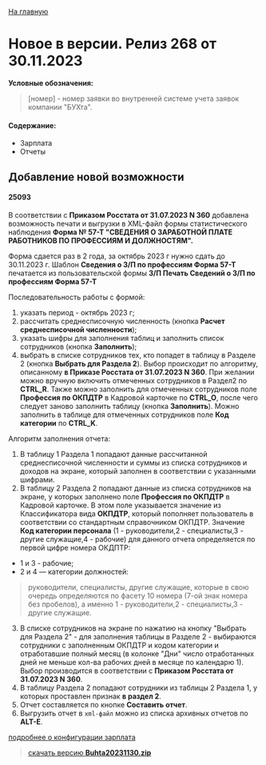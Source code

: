 ﻿[На главную](../../index.md)

# Новое  в версии. Релиз 268 от 30.11.2023

**Условные обозначения:**
 >[номер] - номер заявки во внутренней системе учета заявок компании "БУХта".

#### Содержание: 

- Зарплата
- Отчеты

## Добавление новой возможности

#### 25093
В соответствии с __Приказом Росстата от 31.07.2023 N 360__ добавлена возможность печати и выгрузки в XML-файл формы статистического наблюдения __Форма № 57-Т "СВЕДЕНИЯ О ЗАРАБОТНОЙ ПЛАТЕ РАБОТНИКОВ ПО ПРОФЕССИЯМ И ДОЛЖНОСТЯМ".__

Форма сдается раз в 2 года, за октябрь 2023 г нужно сдать до 30.11.2023 г.
Шаблон __Сведения о З/П по профессиям Форма 57-Т__ печатается из пользовательской формы __З/П Печать Сведений о З/П по профессиям Форма 57-Т__

Последовательность работы с формой:
1. указать период - октябрь 2023 г;
2. рассчитать среднесписочную численность (кнопка __Расчет среднесписочной численности__);
3. указать шифры для заполнения таблиц и заполнить список сотрудников (кнопка __Заполнить__);
4. выбрать в списке сотрудников тех, кто попадет в таблицу в Разделе 2 (кнопка __Выбрать для Раздела 2__). Выбор происходит по алгоритму, описанному __в Приказе Росстата от 31.07.2023 N 360__.
При желании можно вручную включить отмеченных сотрудников в Раздел2 по __CTRL_R__.
Также можно заполнить для отмеченных сотрудников поле __Профессия по ОКПДТР__ в Кадровой карточке по __CTRL_O__, после чего следует заново заполнить таблицу (кнопка __Заполнить__).
Можно заполнить в таблице для отмеченных сотрудников поле __Код категории__ по __CTRL_K__.

Алгоритм заполнения отчета:
1. В таблицу 1 Раздела 1 попадают данные рассчитанной среднесписочной численности и суммы из списка сотрудников и доходов на экране, который заполнен в соответствии с указанными шифрами.
2. В таблицу 2 Раздела 2 попадают данные из списка сотрудников на экране, у которых заполнено поле __Профессия по ОКПДТР__ в Кадровой карточке. 
В этом поле указывается значение из Классификатора вида __ОКПДТР__, который пополняет пользователь в соответствии со стандартным справочником ОКПДТР.
Значение __Код категории персонала__ (1 - руководители,2 - специалисты,3 - другие служащие,4 - рабочие) для данного отчета определяется по первой цифре номера ОКДПТР: 
- 1 и 3 - рабочие; 
- 2 и 4 — категории должностей:
>руководители, специалисты, другие служащие, которые в свою очередь определяются по фасету 10 номера (7-ой знак номера без пробелов), а именно 1 - руководители,2 - специалисты,3 - другие служащие.
3. В списке сотрудников на экране по нажатию на кнопку "Выбрать для Раздела 2" - для заполнения таблицы в Разделе 2 - выбираются сотрудники с заполненным ОКПДТР и кодом категории и отработавшие полный месяц (в колонке "Дни" число отработанных дней не меньше кол-ва рабочих дней в месяце по календарю 1).
Выбор производится в соответствии с __Приказом Росстата от 31.07.2023 N 360__.
4. В таблицу Раздела 2 попадают сотрудники из таблицы 2 Раздела 1, у которых проставлен признак __в раздел 2__.
5. Отчет составляется по кнопке __Составить отчет__.
6. Выгрузить отчет в `xml-файл` можно из списка архивных отчетов по __ALT-E__.



[подробнее о конфигурации зарплата](Стандартная_Зарплата.htm)

>[скачать версию **Buhta20231130.zip**](Buhta20231130.zip)
